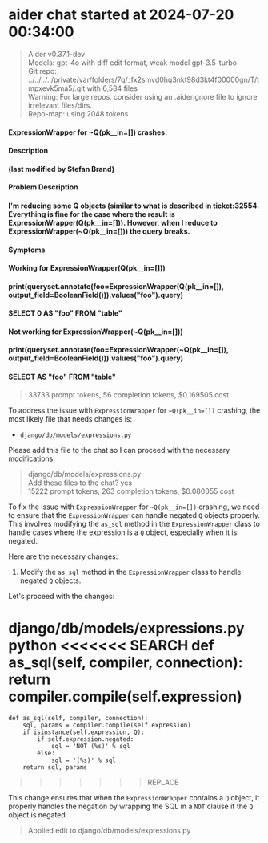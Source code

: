 
# aider chat started at 2024-07-20 00:34:00

> Aider v0.37.1-dev  
> Models: gpt-4o with diff edit format, weak model gpt-3.5-turbo  
> Git repo: ../../../../private/var/folders/7q/_fx2smvd0hq3nkt98d3kt4f00000gn/T/tmpxevk5ma5/.git with 6,584 files  
> Warning: For large repos, consider using an .aiderignore file to ignore irrelevant files/dirs.  
> Repo-map: using 2048 tokens  

#### ExpressionWrapper for ~Q(pk__in=[]) crashes.  
#### Description  
#### 	   
#### 		(last modified by Stefan Brand)  
#### 	   
#### Problem Description  
#### I'm reducing some Q objects (similar to what is described in ticket:32554. Everything is fine for the case where the result is ExpressionWrapper(Q(pk__in=[])). However, when I reduce to ExpressionWrapper(~Q(pk__in=[])) the query breaks.  
#### Symptoms  
#### Working for ExpressionWrapper(Q(pk__in=[]))  
#### print(queryset.annotate(foo=ExpressionWrapper(Q(pk__in=[]), output_field=BooleanField())).values("foo").query)  
#### SELECT 0 AS "foo" FROM "table"  
#### Not working for ExpressionWrapper(~Q(pk__in=[]))  
#### print(queryset.annotate(foo=ExpressionWrapper(~Q(pk__in=[]), output_field=BooleanField())).values("foo").query)  
#### SELECT AS "foo" FROM "table"  
> 33733 prompt tokens, 56 completion tokens, $0.169505 cost  

To address the issue with `ExpressionWrapper` for `~Q(pk__in=[])` crashing, the most likely file that needs changes is:

- `django/db/models/expressions.py`

Please add this file to the chat so I can proceed with the necessary modifications.

> django/db/models/expressions.py  
> Add these files to the chat? yes  
> 15222 prompt tokens, 263 completion tokens, $0.080055 cost  

To fix the issue with `ExpressionWrapper` for `~Q(pk__in=[])` crashing, we need to ensure that the `ExpressionWrapper` can handle negated `Q` objects properly. This involves modifying the `as_sql` method in the `ExpressionWrapper` class to handle cases where the expression is a `Q` object, especially when it is negated.

Here are the necessary changes:

1. Modify the `as_sql` method in the `ExpressionWrapper` class to handle negated `Q` objects.

Let's proceed with the changes:

django/db/models/expressions.py
<source>python
<<<<<<< SEARCH
    def as_sql(self, compiler, connection):
        return compiler.compile(self.expression)
=======
    def as_sql(self, compiler, connection):
        sql, params = compiler.compile(self.expression)
        if isinstance(self.expression, Q):
            if self.expression.negated:
                sql = 'NOT (%s)' % sql
            else:
                sql = '(%s)' % sql
        return sql, params
>>>>>>> REPLACE
</source>

This change ensures that when the `ExpressionWrapper` contains a `Q` object, it properly handles the negation by wrapping the SQL in a `NOT` clause if the `Q` object is negated.

> Applied edit to django/db/models/expressions.py  
